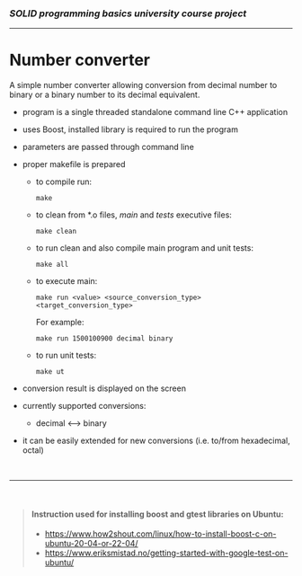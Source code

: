 ### _SOLID programming basics university course project_

---

# Number converter

A simple number converter allowing conversion from decimal number to binary or a binary number to its decimal equivalent.

- program is a single threaded standalone command line C++ application
- uses Boost, installed library is required to run the program
- parameters are passed through command line
- proper makefile is prepared

  - to compile run:
    ```
    make
    ```
  - to clean from \*.o files, _main_ and _tests_ executive files:
    ```
    make clean
    ```
  - to run clean and also compile main program and unit tests:
    ```
    make all
    ```
  - to execute main:
    ```
    make run <value> <source_conversion_type> <target_conversion_type>
    ```
    For example:
    ```
    make run 1500100900 decimal binary
    ```
  - to run unit tests:
    ```
    make ut
    ```

- conversion result is displayed on the screen
- currently supported conversions:
  - decimal <--\> binary
- it can be easily extended for new conversions (i.e. to/from hexadecimal, octal)

<br />

---

<br />

> #### Instruction used for installing **boost** and **gtest** libraries on Ubuntu:
>
> - https://www.how2shout.com/linux/how-to-install-boost-c-on-ubuntu-20-04-or-22-04/
> - https://www.eriksmistad.no/getting-started-with-google-test-on-ubuntu/
